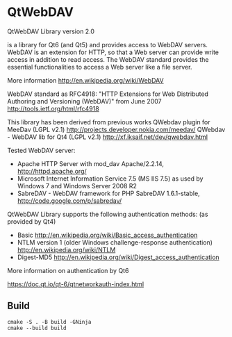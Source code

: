 # QtWebDAV

QtWebDAV Library version 2.0

is a library for Qt6 (and Qt5) and provides access to WebDAV servers.
WebDAV is an extension for HTTP, so that a Web server can
provide write access in addition to read access. The WebDAV
standard provides the essential functionalities to access
a Web server like a file server.

More information
http://en.wikipedia.org/wiki/WebDAV

WebDAV standard as RFC4918:
"HTTP Extensions for Web Distributed Authoring and
Versioning (WebDAV)" from June 2007
http://tools.ietf.org/html/rfc4918

This library has been derived from previous works
QWebdav plugin for MeeDav (LGPL v2.1)
http://projects.developer.nokia.com/meedav/
QWebdav - WebDAV lib for Qt4 (LGPL v2.1)
http://xf.iksaif.net/dev/qwebdav.html

Tested WebDAV server:
- Apache HTTP Server with mod_dav
Apache/2.2.14, http://httpd.apache.org/
- Microsoft Internet Information Service 7.5 (MS IIS 7.5)
as used by Windows 7 and Windows Server 2008 R2
- SabreDAV - WebDAV framework for PHP
SabreDAV 1.6.1-stable, http://code.google.com/p/sabredav/

QtWebDAV Library supports the following authentication methods:
(as provided by Qt4)

* Basic
  http://en.wikipedia.org/wiki/Basic_access_authentication
* NTLM version 1 (older Windows challenge-response authentication)
  http://en.wikipedia.org/wiki/NTLM
* Digest-MD5
  http://en.wikipedia.org/wiki/Digest_access_authentication

More information on authentication by Qt6

https://doc.qt.io/qt-6/qtnetworkauth-index.html

## Build

```shell
cmake -S . -B build -GNinja
cmake --build build
```

